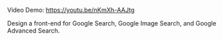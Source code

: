 Video Demo: <https://youtu.be/nKmXh-AAJtg>

Design a front-end for Google Search, Google Image Search, and Google Advanced Search.
